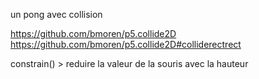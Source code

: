 un pong avec collision


https://github.com/bmoren/p5.collide2D
https://github.com/bmoren/p5.collide2D#colliderectrect

constrain() > reduire la valeur de la souris avec la hauteur